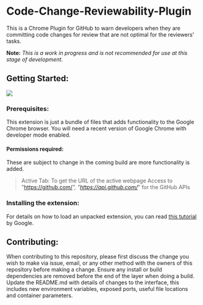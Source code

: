 # Code-Change-Reviewability-Plugin
This is a Chrome Plugin for GitHub to warn developers when they are committing code changes for review that are not optimal for the reviewers' tasks.

**Note:** *This is a work in progress and is not recommended for use at this stage of development.*

## Getting Started:
![](https://raw.githubusercontent.com/achyudhk/Code-Change-Reviewability-Plugin/master/doc/screenshot.png)
### Prerequisites:
This extension is just a bundle of files that adds functionality to the Google Chrome browser. You will need a recent version of Google Chrome with developer mode enabled.
#### Permissions required:
These are subject to change in the coming build are more functionality is added.
> Active Tab: To get the URL of the active webpage
> Access to "https://github.com/*", "https://api.github.com/*" for the GitHub APIs
### Installing the extension:
For details on how to load an unpacked extension, you can read [this tutorial](https://developer.chrome.com/extensions/getstarted#unpacked) by Google.

## Contributing:
When contributing to this repository, please first discuss the change you wish to make via issue, email, or any other method with the owners of this repository before making a change. Ensure any install or build dependencies are removed before the end of the layer when doing a build. Update the README.md with details of changes to the interface, this includes new environment variables, exposed ports, useful file locations and container parameters.
